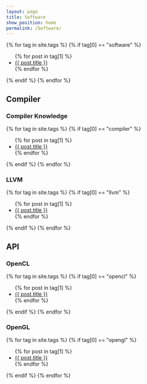 ```yaml
---
layout: page
title: Software
show_position: home
permalink: /Software/
---
```


{% for tag in site.tags %}
{% if tag[0] == "software" %}
  <ul>
    {% for post in tag[1] %}
      <li><a href="{{ post.url }}">{{ post.title }}</a></li>
    {% endfor %}
  </ul>
{% endif %}
{% endfor %}

## Compiler

### Compiler Knowledge

{% for tag in site.tags %}
{% if tag[0] == "compiler" %}
  <ul>
    {% for post in tag[1] %}
      <li><a href="{{ post.url }}">{{ post.title }}</a></li>
    {% endfor %}
  </ul>
{% endif %}
{% endfor %}

### LLVM

{% for tag in site.tags %}
{% if tag[0] == "llvm" %}
  <ul>
    {% for post in tag[1] %}
      <li><a href="{{ post.url }}">{{ post.title }}</a></li>
    {% endfor %}
  </ul>
{% endif %}
{% endfor %}

## API

### OpenCL

{% for tag in site.tags %}
{% if tag[0] == "opencl" %}
  <ul>
    {% for post in tag[1] %}
      <li><a href="{{ post.url }}">{{ post.title }}</a></li>
    {% endfor %}
  </ul>
{% endif %}
{% endfor %}

### OpenGL

{% for tag in site.tags %}
{% if tag[0] == "opengl" %}
  <ul>
    {% for post in tag[1] %}
      <li><a href="{{ post.url }}">{{ post.title }}</a></li>
    {% endfor %}
  </ul>
{% endif %}
{% endfor %}
